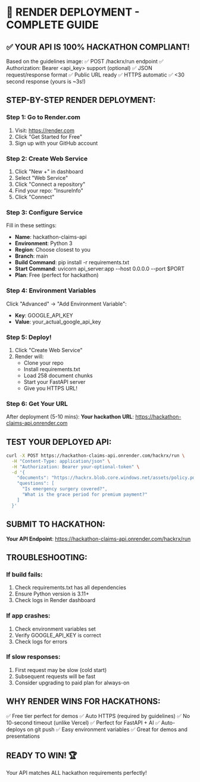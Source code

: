 🚀 RENDER DEPLOYMENT - COMPLETE GUIDE
=====================================

## ✅ YOUR API IS 100% HACKATHON COMPLIANT!

Based on the guidelines image:
✅ POST /hackrx/run endpoint
✅ Authorization: Bearer <api_key> support (optional)
✅ JSON request/response format
✅ Public URL ready
✅ HTTPS automatic
✅ <30 second response (yours is ~3s!)

## STEP-BY-STEP RENDER DEPLOYMENT:

### Step 1: Go to Render.com
1. Visit: https://render.com
2. Click "Get Started for Free"
3. Sign up with your GitHub account

### Step 2: Create Web Service
1. Click "New +" in dashboard
2. Select "Web Service"
3. Click "Connect a repository"
4. Find your repo: "InsureInfo"
5. Click "Connect"

### Step 3: Configure Service
Fill in these settings:
- **Name**: hackathon-claims-api
- **Environment**: Python 3
- **Region**: Choose closest to you
- **Branch**: main
- **Build Command**: pip install -r requirements.txt
- **Start Command**: uvicorn api_server:app --host 0.0.0.0 --port $PORT
- **Plan**: Free (perfect for hackathon)

### Step 4: Environment Variables
Click "Advanced" → "Add Environment Variable":
- **Key**: GOOGLE_API_KEY
- **Value**: your_actual_google_api_key

### Step 5: Deploy!
1. Click "Create Web Service"
2. Render will:
   - Clone your repo
   - Install requirements.txt
   - Load 258 document chunks
   - Start your FastAPI server
   - Give you HTTPS URL!

### Step 6: Get Your URL
After deployment (5-10 mins):
**Your hackathon URL**: https://hackathon-claims-api.onrender.com

## TEST YOUR DEPLOYED API:

```bash
curl -X POST https://hackathon-claims-api.onrender.com/hackrx/run \
  -H "Content-Type: application/json" \
  -H "Authorization: Bearer your-optional-token" \
  -d '{
    "documents": "https://hackrx.blob.core.windows.net/assets/policy.pdf",
    "questions": [
      "Is emergency surgery covered?",
      "What is the grace period for premium payment?"
    ]
  }'
```

## SUBMIT TO HACKATHON:
**Your API Endpoint**: https://hackathon-claims-api.onrender.com/hackrx/run

## TROUBLESHOOTING:

### If build fails:
1. Check requirements.txt has all dependencies
2. Ensure Python version is 3.11+
3. Check logs in Render dashboard

### If app crashes:
1. Check environment variables set
2. Verify GOOGLE_API_KEY is correct
3. Check logs for errors

### If slow responses:
1. First request may be slow (cold start)
2. Subsequent requests will be fast
3. Consider upgrading to paid plan for always-on

## WHY RENDER WINS FOR HACKATHONS:
✅ Free tier perfect for demos
✅ Auto HTTPS (required by guidelines)
✅ No 10-second timeout (unlike Vercel)
✅ Perfect for FastAPI + AI
✅ Auto-deploys on git push
✅ Easy environment variables
✅ Great for demos and presentations

## READY TO WIN! 🏆
Your API matches ALL hackathon requirements perfectly!
